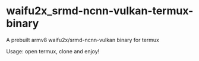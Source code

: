 # waifu2x_srmd-ncnn-vulkan-termux-binary
A prebuilt armv8 waifu2x/srmd-ncnn-vulkan binary for termux

Usage: open termux, clone and enjoy!
